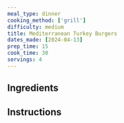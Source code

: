 ```yaml
---
meal_type: dinner
cooking_method: ['grill']
difficulty: medium
title: Mediterranean Turkey Burgers
dates_made: [2024-04-13]
prep_time: 15
cook_time: 30
servings: 4
---
```


## Ingredients

## Instructions
